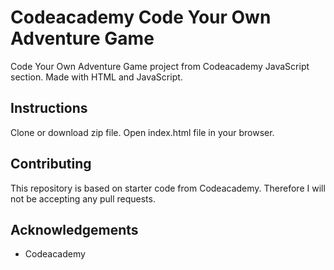 # Codeacademy Code Your Own Adventure Game
Code Your Own Adventure Game project from Codeacademy JavaScript section. Made with HTML and JavaScript.

## Instructions
Clone or download zip file. Open index.html file in your browser.

## Contributing
This repository is based on starter code from Codeacademy. Therefore I will not be accepting any pull requests.

## Acknowledgements
* Codeacademy
